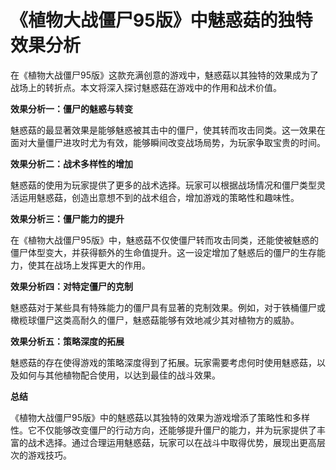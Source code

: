 # 《植物大战僵尸95版》中魅惑菇的独特效果分析

在《植物大战僵尸95版》这款充满创意的游戏中，魅惑菇以其独特的效果成为了战场上的转折点。本文将深入探讨魅惑菇在游戏中的作用和战术价值。

**效果分析一：僵尸的魅惑与转变**

魅惑菇的最显著效果是能够魅惑被其击中的僵尸，使其转而攻击同类。这一效果在面对大量僵尸进攻时尤为有效，能够瞬间改变战场局势，为玩家争取宝贵的时间。

**效果分析二：战术多样性的增加**

魅惑菇的使用为玩家提供了更多的战术选择。玩家可以根据战场情况和僵尸类型灵活运用魅惑菇，创造出意想不到的战术组合，增加游戏的策略性和趣味性。

**效果分析三：僵尸能力的提升**

在《植物大战僵尸95版》中，魅惑菇不仅使僵尸转而攻击同类，还能使被魅惑的僵尸体型变大，并获得额外的生命值提升。这一设定增加了魅惑后的僵尸的生存能力，使其在战场上发挥更大的作用。

**效果分析四：对特定僵尸的克制**

魅惑菇对于某些具有特殊能力的僵尸具有显著的克制效果。例如，对于铁桶僵尸或橄榄球僵尸这类高耐久的僵尸，魅惑菇能够有效地减少其对植物方的威胁。

**效果分析五：策略深度的拓展**

魅惑菇的存在使得游戏的策略深度得到了拓展。玩家需要考虑何时使用魅惑菇，以及如何与其他植物配合使用，以达到最佳的战斗效果。

**总结**

《植物大战僵尸95版》中的魅惑菇以其独特的效果为游戏增添了策略性和多样性。它不仅能够改变僵尸的行动方向，还能够提升僵尸的能力，并为玩家提供了丰富的战术选择。通过合理运用魅惑菇，玩家可以在战斗中取得优势，展现出更高层次的游戏技巧。